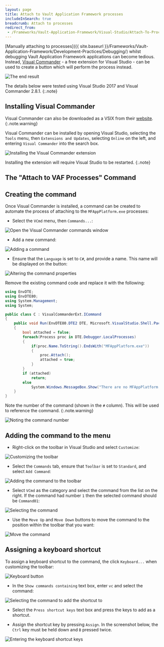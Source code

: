 ```yaml
---
layout: page
title: Attach to Vault Application Framework processes
includeInSearch: true
breadcrumb: Attach to processes
redirect_from:
 - /Frameworks/Vault-Application-Framework/Visual-Studio/Attach-To-Process/
---
```


[Manually attaching to processes]({{ site.baseurl }}/Frameworks/Vault-Application-Framework/Development-Practices/Debugging/) whilst debugging Vault Application Framework applications can become tedious.  Instead, [Visual Commander](https://vlasovstudio.com/visual-commander/) - a free extension for Visual Studio - can be used to create a button which will perform the process instead.

![The end result](output.png)

The details below were tested using Visual Studio 2017 and Visual Commander 2.8.1.
{:.note}

## Installing Visual Commander

Visual Commander can also be downloaded as a VSIX from their [website](https://vlasovstudio.com/visual-commander/).
{:.note.warning}

Visual Commander can be installed by opening Visual Studio, selecting the `Tools` menu, then `Extensions and Updates`, selecting `Online` on the left, and entering `Visual Commander` into the search box.

![Installing the Visual Commander extension](installing.png)

Installing the extension will require Visual Studio to be restarted.
{:.note}

## The "Attach to VAF Processes" Command

## Creating the command

Once Visual Commander is installed, a command can be created to automate the process of attaching to the `MFAppPlatform.exe` processes:

* Select the `VCmd` menu, then `Commands...`:

![Open the Visual Commander commands window](commands.png)

* Add a new command:

![Adding a command](add-command.png)

* Ensure that the `Language` is set to `C#`, and provide a name.  This name will be displayed on the button:

![Altering the command properties](command-properties.png)

Remove the existing command code and replace it with the following:

```csharp
using EnvDTE;
using EnvDTE80;
using System.Management;
using System;

public class C : VisualCommanderExt.ICommand
{
    public void Run(EnvDTE80.DTE2 DTE, Microsoft.VisualStudio.Shell.Package package) 
    {
        bool attached = false;
        foreach(Process proc in DTE.Debugger.LocalProcesses)
        {
            if(proc.Name.ToString().EndsWith("MFAppPlatform.exe"))
            {
                proc.Attach();
                attached = true;
            }
        }
        if (attached)
            return;
        else
            System.Windows.MessageBox.Show("There are no MFAppPlatform.exe processes to attach to.");
    }
}

```

Note the number of the command (shown in the `#` column).  This will be used to reference the command.
{:.note.warning}

![Noting the command number](command-number.png)

## Adding the command to the menu

* Right-click on the toolbar in Visual Studio and select `Customize`:

![Customizing the toolbar](customise-toolbar.png)

* Select the `Commands` tab, ensure that `Toolbar` is set to `Standard`, and select `Add Command`:

![Adding the command to the toolbar](add-command-to-toolbar.png)

* Select `VCmd` as the category and select the command from the list on the right.  If the command had number `1` then the selected command should be `Command01`:

![Selecting the command](select-command.png)

* Use the `Move Up` and `Move Down` buttons to move the command to the position within the toolbar that you want:

![Move the command](move-the-command.png)

## Assigning a keyboard shortcut

To assign a keyboard shortcut to the command, the click `Keyboard...` when customizing the toolbar:

![Keyboard button](keyboard-1.png)

* In the `Show commands containing` text box, enter `vc` and select the command:

![Selecting the command to add the shortcut to](shortcut1.png)

* Select the `Press shortcut keys` text box and press the keys to add as a shortcut.

* Assign the shortcut key by pressing `Assign`.  In the screenshot below, the `Ctrl` key must be held down and `B` pressed twice.

![Entering the keyboard shortcut keys](shortcut2.png)
